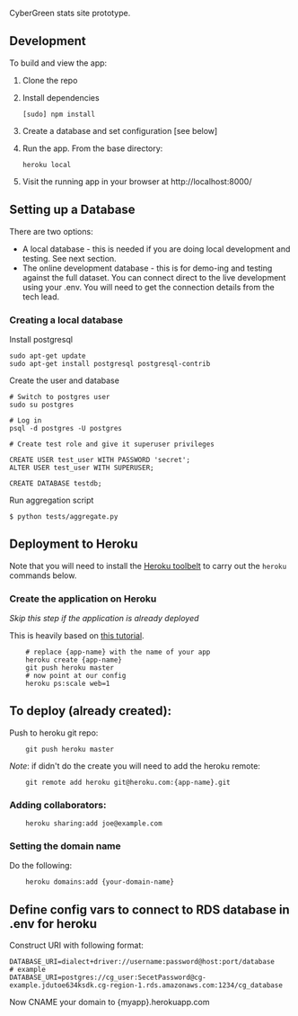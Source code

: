 CyberGreen stats site prototype.

## Development

To build and view the app:

1. Clone the repo
2. Install dependencies

    ```
    [sudo] npm install
    ```

3. Create a database and set configuration [see below]

4. Run the app. From the base directory:

    ```
    heroku local
    ```

5. Visit the running app in your browser at http://localhost:8000/

## Setting up a Database

There are two options:

* A local database - this is needed if you are doing local development and testing. See next section.
* The online development database - this is for demo-ing and testing against
  the full dataset. You can connect direct to the live development using your
  .env. You will need to get the connection details from the tech lead.

### Creating a local database

Install postgresql

```
sudo apt-get update
sudo apt-get install postgresql postgresql-contrib
```

Create the user and database

```
# Switch to postgres user
sudo su postgres

# Log in 
psql -d postgres -U postgres

# Create test role and give it superuser privileges

CREATE USER test_user WITH PASSWORD 'secret';
ALTER USER test_user WITH SUPERUSER;

CREATE DATABASE testdb;
```

Run aggregation script

```
$ python tests/aggregate.py
```

## Deployment to Heroku

Note that you will need to install the [Heroku toolbelt](https://toolbelt.heroku.com/) to carry out the `heroku` commands below.

### Create the application on Heroku

*Skip this step if the application is already deployed*

This is heavily based on [this
tutorial](https://devcenter.heroku.com/articles/getting-started-with-nodejs#introduction).
```
    # replace {app-name} with the name of your app
    heroku create {app-name}
    git push heroku master
    # now point at our config
    heroku ps:scale web=1
```
## To deploy (already created):

Push to heroku git repo:
```
    git push heroku master
```
*Note*: if didn't do the create you will need to add the heroku remote:
```
    git remote add heroku git@heroku.com:{app-name}.git
```
### Adding collaborators:
```
    heroku sharing:add joe@example.com
```
### Setting the domain name

Do the following:
```
    heroku domains:add {your-domain-name}
```
## Define config vars to connect to RDS database in .env for heroku

Construct URI with following format:

```
DATABASE_URI=dialect+driver://username:password@host:port/database
# example
DATABASE_URI=postgres://cg_user:SecetPassword@cg-example.jdutoe634ksdk.cg-region-1.rds.amazonaws.com:1234/cg_database
```

Now CNAME your domain to {myapp}.herokuapp.com

